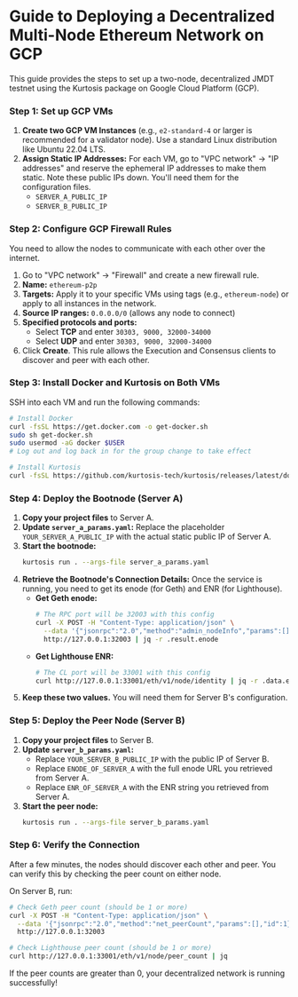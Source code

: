 # Guide to Deploying a Decentralized Multi-Node Ethereum Network on GCP

This guide provides the steps to set up a two-node, decentralized JMDT testnet using the Kurtosis package on Google Cloud Platform (GCP).

### **Step 1: Set up GCP VMs**

1.  **Create two GCP VM Instances** (e.g., `e2-standard-4` or larger is recommended for a validator node). Use a standard Linux distribution like Ubuntu 22.04 LTS.
2.  **Assign Static IP Addresses:** For each VM, go to "VPC network" -> "IP addresses" and reserve the ephemeral IP addresses to make them static. Note these public IPs down. You'll need them for the configuration files.
    *   `SERVER_A_PUBLIC_IP`
    *   `SERVER_B_PUBLIC_IP`

### **Step 2: Configure GCP Firewall Rules**

You need to allow the nodes to communicate with each other over the internet.

1.  Go to "VPC network" -> "Firewall" and create a new firewall rule.
2.  **Name:** `ethereum-p2p`
3.  **Targets:** Apply it to your specific VMs using tags (e.g., `ethereum-node`) or apply to all instances in the network.
4.  **Source IP ranges:** `0.0.0.0/0` (allows any node to connect)
5.  **Specified protocols and ports:**
    *   Select **TCP** and enter `30303, 9000, 32000-34000`
    *   Select **UDP** and enter `30303, 9000, 32000-34000`
6.  Click **Create**. This rule allows the Execution and Consensus clients to discover and peer with each other.

### **Step 3: Install Docker and Kurtosis on Both VMs**

SSH into each VM and run the following commands:

```bash
# Install Docker
curl -fsSL https://get.docker.com -o get-docker.sh
sudo sh get-docker.sh
sudo usermod -aG docker $USER
# Log out and log back in for the group change to take effect

# Install Kurtosis
curl -fsSL https://github.com/kurtosis-tech/kurtosis/releases/latest/download/install-kurtosis-cli.sh | bash
```

### **Step 4: Deploy the Bootnode (Server A)**

1.  **Copy your project files** to Server A.
2.  **Update `server_a_params.yaml`:** Replace the placeholder `YOUR_SERVER_A_PUBLIC_IP` with the actual static public IP of Server A.
3.  **Start the bootnode:**
    ```bash
    kurtosis run . --args-file server_a_params.yaml
    ```
4.  **Retrieve the Bootnode's Connection Details:** Once the service is running, you need to get its enode (for Geth) and ENR (for Lighthouse).
    *   **Get Geth enode:**
        ```bash
        # The RPC port will be 32003 with this config
        curl -X POST -H "Content-Type: application/json" \
          --data '{"jsonrpc":"2.0","method":"admin_nodeInfo","params":[],"id":1}' \
          http://127.0.0.1:32003 | jq -r .result.enode
        ```
    *   **Get Lighthouse ENR:**
        ```bash
        # The CL port will be 33001 with this config
        curl http://127.0.0.1:33001/eth/v1/node/identity | jq -r .data.enr
        ```
5.  **Keep these two values.** You will need them for Server B's configuration.

### **Step 5: Deploy the Peer Node (Server B)**

1.  **Copy your project files** to Server B.
2.  **Update `server_b_params.yaml`:**
    *   Replace `YOUR_SERVER_B_PUBLIC_IP` with the public IP of Server B.
    *   Replace `ENODE_OF_SERVER_A` with the full enode URL you retrieved from Server A.
    *   Replace `ENR_OF_SERVER_A` with the ENR string you retrieved from Server A.
3.  **Start the peer node:**
    ```bash
    kurtosis run . --args-file server_b_params.yaml
    ```

### **Step 6: Verify the Connection**

After a few minutes, the nodes should discover each other and peer. You can verify this by checking the peer count on either node.

On Server B, run:
```bash
# Check Geth peer count (should be 1 or more)
curl -X POST -H "Content-Type: application/json" \
  --data '{"jsonrpc":"2.0","method":"net_peerCount","params":[],"id":1}' \
  http://127.0.0.1:32003

# Check Lighthouse peer count (should be 1 or more)
curl http://127.0.0.1:33001/eth/v1/node/peer_count | jq
```

If the peer counts are greater than 0, your decentralized network is running successfully!
